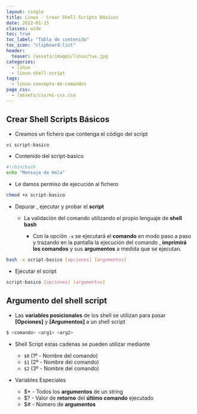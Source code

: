 ```yaml
---
layout: single
title: Linux - Crear Shell Scripts Básicos
date: 2022-01-15
classes: wide
toc: true
toc_label: "Tabla de contenido"
toc_icon: "clipboard-list"
header:
  teaser: /assets/images/linux/tux.jpg
categories:
  - linux
  - linux-shell-script
tags:
  - linux-concepto-de-comandos
page_css: 
  - /assets/css/mi-css.css
---
```


## Crear Shell Scripts Básicos

* Creamos un fichero que contenga el código del script  

```bash
vi script-basico
```

* Contenido del script-basico

```bash
#!/bin/bash                                                                     
echo "Mensaje de Hola"    
```

* Le damos permiso de ejecución al fichero

```bash
chmod +x script-basico
```

* Depurar , ejecutar y probar el **script**

  * La validación del comando utilizando el propio lenguaje de **shell bash**

    * Con la opción ``-x`` se ejecutará el **comando** en modo paso a paso y trazando en la pantalla la ejecución del comando , **imprimirá los comandos** y sus **argumentos** a medida que se ejecutan.

```bash
bash -x script-basico [opciones] [argumentos]
```

* Ejecutar el script

```bash
script-basico [opciones] [argumentos]
```

## Argumento del shell script

* Las **variables posicionales** de los shell se utilizan para pasar **[Opciones]** y **[Argumentos]** a un shell script

```bash
$ <comando> <arg1> <arg2> 
 ```

* Shell Script estas cadenas se pueden utilizar mediante
  * ``$0`` (1º - Nombre del comando)
  * ``$1`` (2º - Nombre del comando)
  * ``$2`` (3º - Nombre del comando)

* Variables Especiales
  * $* - Todos los **argumentos** de un string
  * $? - Valor de **retorno** del **último comando** ejecutado
  * $# - Número de **argumentos**
